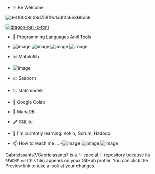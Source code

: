- ✨ Be Welcome

![de116008c08d758f9c1a6f2a6e368da8](https://user-images.githubusercontent.com/89526250/131228176-e9958b57-4c05-4266-9616-a6f8f39c8261.gif)






<a href="https://fontmeme.com/dragon-ball-z-font/"><img src="https://fontmeme.com/permalink/210828/8906758efb671aaa9290343316f86e1c.png" alt="dragon-ball-z-font" border="0"></a>

- 🧰 Programming Languages And Tools
- ![image](https://user-images.githubusercontent.com/89526250/131229546-3425c6bc-10fe-47bf-afbd-88f6cb3df550.png)
![image](https://user-images.githubusercontent.com/89526250/131229550-0750e502-c8cf-4a42-ae57-87609cd2344c.png)
![image](https://user-images.githubusercontent.com/89526250/131229553-6eb1e2a6-5fd1-48b3-8713-9c640ae0b8c4.png)
![image](https://user-images.githubusercontent.com/89526250/131229587-1449279e-d106-4bd2-8189-6f259b886f87.png)
- 📊 Matplotlib
- ![image](https://user-images.githubusercontent.com/89526250/131230128-742f2852-e782-4dad-a7b2-455421466f85.png)

- 📈 Seaborn 
- 📉 statsmodels
- 📓 Google Colab
- 🐋 MariaDB
- 🖋️  SQLite



- 📖 I'm currently learning: Kotlin, Scrum, Hadoop. 
- 📫 How to reach me ...
-![image](https://user-images.githubusercontent.com/89526250/131229870-0aafae92-edb8-4e34-94af-cb262c644606.png)
![image](https://user-images.githubusercontent.com/89526250/131229883-f886c750-2df3-48bb-afc1-f5cf226c762f.png)
![image](https://user-images.githubusercontent.com/89526250/131229891-b7d7d210-a4e4-4930-ae53-114d1b3866ee.png)



Gabrielasants7/Gabrielasants7 is a ✨ special ✨ repository because its `README.md` (this file) appears on your GitHub profile.
You can click the Preview link to take a look at your changes.

